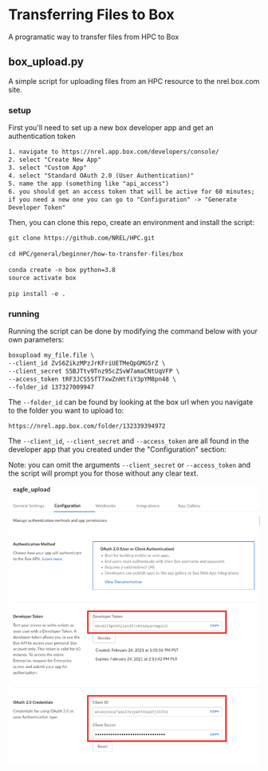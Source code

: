 # Transferring Files to Box   

A programatic way to transfer files from HPC to Box

## box_upload.py

A simple script for uploading files from an HPC resource to the nrel.box.com site. 

### setup

First you'll need to set up a new box developer app and get an authentication token 

    1. navigate to https://nrel.app.box.com/developers/console/
    2. select "Create New App"
    3. select "Custom App"
    4. select "Standard OAuth 2.0 (User Authentication)"
    5. name the app (something like "api_access")
    6. you should get an access token that will be active for 60 minutes; if you need a new one you can go to "Configuration" -> "Generate Developer Token"


Then, you can clone this repo, create an environment and install the script:

```
git clone https://github.com/NREL/HPC.git

cd HPC/general/beginner/how-to-transfer-files/box

conda create -n box python=3.8
source activate box

pip install -e . 
```


### running

Running the script can be done by modifying the command below with your own parameters: 

```
boxupload my_file.file \
--client_id ZvS6ZikzMPzJrKFriUETMeQpGMG5rZ \
--client_secret S5BJTtv9Tnz95cZSvW7amaCNtUqVFP \
--access_token tRF3JCS5SfT7xwZnHtfiY3pYM8pn48 \
--folder_id 137327009947
```

The `--folder_id` can be found by looking at the box url when you navigate to the folder you want to upload to:

```
https://nrel.app.box.com/folder/132339394972
```

The `--client_id`, `--client_secret` and `--access_token` are all found in the developer app that you created under the "Configuration" section:

Note: you can omit the arguments `--client_secret` or `--access_token` and the script will prompt you for those
without any clear text.

![Image of Box App](/assets/developer_box.png)
